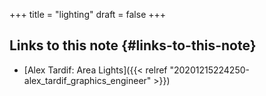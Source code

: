 +++
title = "lighting"
draft = false
+++

## Links to this note {#links-to-this-note}

-   [Alex Tardif: Area Lights]({{< relref "20201215224250-alex_tardif_graphics_engineer" >}})